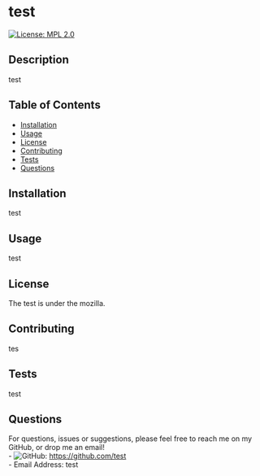 # test  
[![License: MPL 2.0](https://img.shields.io/badge/License-MPL_2.0-brightgreen.svg)](https://opensource.org/licenses/MPL-2.0)
## Description
test  
## Table of Contents
- [Installation](#Installation)
- [Usage](#Usage)
- [License](#License)
- [Contributing](#Contributing)
- [Tests](#Tests)
- [Questions](#Questions)
## Installation
test  
## Usage
test
## License
The test is under the mozilla.
## Contributing
tes
## Tests
test
## Questions
For questions, issues or suggestions, please feel free to reach me on my GitHub, or drop me an email!  
    - ![GitHub](https://img.shields.io/badge/github-%23121011.svg?style=for-the-badge&logo=github&logoColor=white): https://github.com/test  
    - Email Address: test
    
